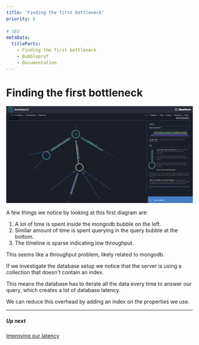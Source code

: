 ```yaml
---
title: 'Finding the first bottleneck'
priority: 6

# SEO
metaData:
  titleParts:
    - Finding the first bottleneck
    - Bubbleprof
    - Documentation
---
```


# Finding the first bottleneck

![First screen](03-A.png)

A few things we notice by looking at this first diagram are:

1. A lot of time is spent inside the mongodb bubble on the left.
1. Similar amount of time is spent querying in the query bubble at the bottom.
1. The timeline is sparse indicating low throughput.

This seems like a throughput problem, likely related to mongodb.

If we investigate the database setup we notice that the server is using a
collection that doesn't contain an index.

This means the database has to iterate all the data every time to answer our query,
which creates a lot of database latency.

We can reduce this overhead by adding an index on the properties we use.

---

##### Up next

[Improving our latency](/documentation/bubbleprof/07-improving-our-latency/)
